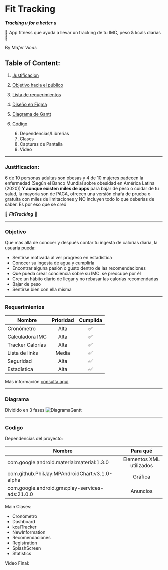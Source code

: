 # Fit Tracking
***Tracking u for a better u***

🌸 App fitness que ayuda a llevar un tracking de tu IMC, peso & kcals diarias 🌸

By *Mafer Vicas*


## Table of Content:
1. [Justificacion](#justificacion)
2. [Objetivo hacia el público](#objetivo)
3. [Lista de requerimientos](#requerimientos)
4. [Diseño en Figma](https://www.figma.com/file/qo4lYXQXlvcSNtgkwIwA3s/Untitled?node-id=0%3A1&t=gPpj2xznpNSbIGyk-1)
5. [Diagrama de Gantt](#Diagrama)
6. [Código](#codigo)

   6. Dependencias/Librerias
   6. Clases
   6. Capturas de Pantalla
   6. Video

---

### Justificacion: 
6 de 10 personas adultas son obesas y 4 de 10 mujeres padecen la enfermedad (Según el Banco Mundial sobre obesidad en América Latina (2020))
**Y aunque existen miles de apps** para bajar de peso o cuidar de tu salud, la mayoría son de PAGA, ofrecen una versión chafa de prueba o gratuita con miles de limitaciones y NO incluyen todo lo que deberías de saber. Es por eso que se creó 

🌸 _**FitTracking**_ 🌸

---

### Objetivo
Que más allá de conocer y después contar tu ingesta de calorías diaria, la usuaria pueda:
- Sentirse motivada al ver progreso en estadística
- Conocer su ingesta de agua y cumplirla
- Encontrar alguna pasión o gusto dentro de las recomendaciones
- Que pueda crear conciencia sobre su IMC. se preocupe por él 
- Cree un hábito diario de llegar y no rebasar las calorías recomendadas
- Bajar de peso
- Sentirse bien con ella misma

---

### Requerimientos
| Nombre  | Prioridad | Cumplida |
| ------------- |:-------------:| :-------------:|
| Cronómetro      | Alta     | ✅
| Calculadora IMC      | Alta     | ✅
| Tracker Calorías      | Alta    |✅
| Lista de links | Media | ✅
| Seguridad | Alta | ✅
| Estadística | Alta | ✅

Más información [consulta aquí](https://www.canva.com/design/DAE4ptBofTY/8uzENDqkiwpn_UktNvpMqw/view?utm_content=DAE4ptBofTY&utm_campaign=designshare&utm_medium=link2&utm_source=sharebutton)

---

### Diagrama
Dividido en 3 fases
![DiagramaGantt](https://user-images.githubusercontent.com/89888520/224815279-03cfabdc-2311-452e-bd3d-53985014ec50.jpeg)

---

### Codigo
Dependencias del proyecto:

| Nombre  | Para qué | 
| ------------- |:-------------:| 
| com.google.android.material:material:1.3.0| Elementos XML utilizados     | 
| com.github.PhilJay:MPAndroidChart:v3.1.0-alpha| Gráfica   | 
| com.google.android.gms:play-services-ads:21.0.0 | Anuncios    |

Main Clases:
- Cronómetro
- Dashboard
- kcalTracker
- NewInformation
- Recomendaciones
- Registration
- SplashScreen
- Statistics

Video Final:
